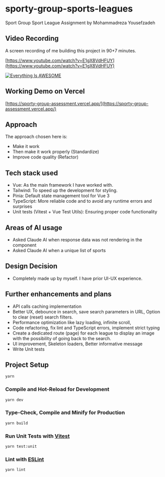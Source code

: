 # sporty-group-sports-leagues

Sport Group Sport League Assignment by Mohammadreza Yousefzadeh

## Video Recording

A screen recording of me building this project in 90+7 minutes.

[https://www.youtube.com/watch?v=E1gX8VdHFUY](https://www.youtube.com/watch?v=E1gX8VdHFUY)

[![Everything Is AWESOME](https://gcdnb.pbrd.co/images/FBsEAcSDqFnL.png)](https://youtu.be/E1gX8VdHFUY 'Sporty Group - Vue Assessment')

## Working Demo on Vercel

[https://sporty-group-assessment.vercel.app/](https://sporty-group-assessment.vercel.app/)

## Approach

The approach chosen here is:

- Make it work
- Then make it work properly (Standardize)
- Improve code quality (Refactor)

## Tech stack used

- Vue: As the main framework I have worked with.
- Tailwind: To speed up the development for styling.
- Pinia: Default state management tool for Vue 3
- TypeScript: More reliable code and to avoid any runtime errors and surprises
- Unit tests (Vitest + Vue Test Utils): Ensuring proper code functionality

## Areas of AI usage

- Asked Claude AI when response data was not rendering in the component
- Asked Claude AI when a unique list of sports

## Design Decision

- Completely made up by myself. I have prior UI-UX experience.

## Further enhancements and plans

- API calls caching implementation
- Better UX, debounce in search, save search parameters in URL, Option to clear (reset) search filters.
- Performance optimization like lazy loading, infinite scroll,
- Code refactoring, fix lint and TypeScript errors, implement strict typing
- Create a dedicated route (page) for each league to display an  image with the possibility of going back to the search.
- UI improvement, Skeleton loaders, Better informative message
- Write Unit tests

## Project Setup

```sh
yarn
```

### Compile and Hot-Reload for Development

```sh
yarn dev
```

### Type-Check, Compile and Minify for Production

```sh
yarn build
```

### Run Unit Tests with [Vitest](https://vitest.dev/)

```sh
yarn test:unit
```

### Lint with [ESLint](https://eslint.org/)

```sh
yarn lint
```
